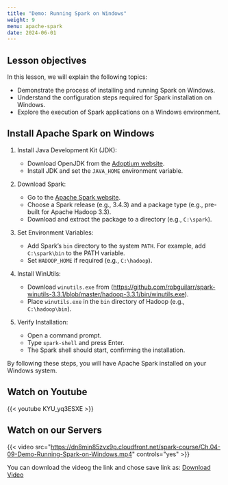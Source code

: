```yaml
---
title: "Demo: Running Spark on Windows"
weight: 9
menu: apache-spark
date: 2024-06-01
---
```


## Lesson objectives
In this lesson, we will explain the following topics:
- Demonstrate the process of installing and running Spark on Windows.
- Understand the configuration steps required for Spark installation on Windows.
- Explore the execution of Spark applications on a Windows environment.

## Install Apache Spark on Windows

1. Install Java Development Kit (JDK):
    - Download OpenJDK from the [Adoptium website](https://adoptium.net/en-GB/temurin/releases/?os=windows&version=11).
    - Install JDK and set the `JAVA_HOME` environment variable.

2. Download Spark:
    - Go to the [Apache Spark website](https://spark.apache.org/downloads.html).
    - Choose a Spark release (e.g., 3.4.3) and a package type (e.g., pre-built for Apache Hadoop 3.3).
    - Download and extract the package to a directory (e.g., `C:\spark`).

3. Set Environment Variables:
    - Add Spark’s `bin` directory to the system `PATH`. For example, add `C:\spark\bin` to the PATH variable.
    - Set `HADOOP_HOME` if required (e.g., `C:\hadoop`).

4. Install WinUtils:
    - Download `winutils.exe` from (https://github.com/robguilarr/spark-winutils-3.3.1/blob/master/hadoop-3.3.1/bin/winutils.exe).
    - Place `winutils.exe` in the `bin` directory of Hadoop (e.g., `C:\hadoop\bin`).

5. Verify Installation:
    - Open a command prompt.
    - Type `spark-shell` and press Enter.
    - The Spark shell should start, confirming the installation.

By following these steps, you will have Apache Spark installed on your Windows system.

## Watch on Youtube

{{< youtube KYU_yq3ESXE >}}

## Watch on our Servers

{{< video src="https://dn8min85zvx9p.cloudfront.net/spark-course/Ch.04-09-Demo-Running-Spark-on-Windows.mp4" controls="yes" >}}

You can download the videog the link and chose save link as: [Download Video](https://dn8min85zvx9p.cloudfront.net/spark-course/Ch.04-09-Demo-Running-Spark-on-Windows.mp4)
